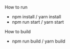 
How to run  

- npm install / yarn install
- npm run start / yarn start

How to build
 - npm run build / yarn build
